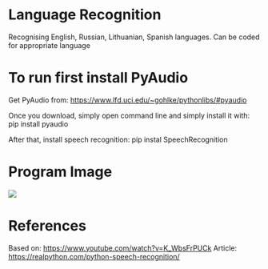 # Language Recognition
 Recognising English, Russian, Lithuanian, Spanish languages. Can be coded for appropriate language
 # To run first install PyAudio
 Get PyAudio from: https://www.lfd.uci.edu/~gohlke/pythonlibs/#pyaudio

 Once you download, simply open command line and simply install it with:
 pip install pyaudio

 After that, install speech recognition:
 pip instal SpeechRecognition

 # Program Image
 ![](https://raw.githubusercontent.com/username/projectname/branch/path/to/speechRecognition.png)

 # References 
 Based on: https://www.youtube.com/watch?v=K_WbsFrPUCk
 Article: https://realpython.com/python-speech-recognition/
